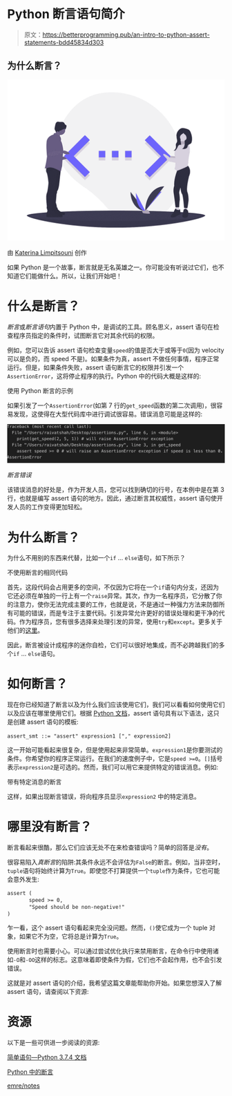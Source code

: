 # Python 断言语句简介

> 原文：<https://betterprogramming.pub/an-intro-to-python-assert-statements-bdd45834d303>

## 为什么断言？

![](img/f679ff3af52f74360f28912bbdf50d8f.png)

由 [Katerina Limpitsouni](https://twitter.com/ninalimpi) 创作

如果 Python 是一个故事，断言就是无名英雄之一。你可能没有听说过它们，也不知道它们能做什么。所以，让我们开始吧！

# **什么是断言？**

*断言*或*断言语句*内置于 Python 中，是调试的工具。顾名思义，assert 语句在检查程序员指定的条件时，试图断言它对其余代码的权限。

例如，您可以告诉 assert 语句检查变量`speed`的值是否大于或等于`0`(因为 velocity 可以是负的，而 speed 不是)。如果条件为真，assert 不做任何事情，程序正常运行。但是，如果条件失败，assert 语句断言它的权限并引发一个`AssertionError`，这将停止程序的执行。Python 中的代码大概是这样的:

使用 Python 断言的示例

如果引发了一个`AssertionError`(如第 7 行的`get_speed`函数的第二次调用)，很容易发现，这使得在大型代码库中进行调试很容易。错误消息可能是这样的:

![](img/9947bd1d8058f000b2c73777fc963a67.png)

*断言错误*

该错误消息的好处是，作为开发人员，您可以找到确切的行号，在本例中是在第 3 行，也就是编写 assert 语句的地方。因此，通过断言其权威性，assert 语句使开发人员的工作变得更加轻松。

# **为什么断言？**

为什么不用别的东西来代替，比如一个`if` … `else`语句，如下所示？

不使用断言的相同代码

首先，这段代码会占用更多的空间，不仅因为它将在一个`if`语句内分支，还因为它还必须在单独的一行上有一个`raise`异常。其次，作为一名程序员，它分散了你的注意力，使你无法完成主要的工作，也就是说，不是通过一种强力方法来防御所有可能的错误，而是专注于主要代码。引发异常允许更好的错误处理和更干净的代码。作为程序员，您有很多选择来处理引发的异常，使用`try`和`except`。更多关于他们的[这里](https://www.w3schools.com/python/python_try_except.asp)。

因此，断言被设计成程序的迷你自检，它们可以很好地集成，而不必跨越我们的多个`if` … `else`语句。

# **如何断言？**

现在你已经知道了断言以及为什么我们应该使用它们，我们可以看看如何使用它们以及应该在哪里使用它们。根据 [Python 文档](https://docs.python.org/3/reference/simple_stmts.html#grammar-token-assert-stmt)，assert 语句具有以下语法，这只是创建 assert 语句的模板:

`assert_smt ::= "assert" expression1 ["," expression2]`

这一开始可能看起来很复杂，但是使用起来非常简单。`expression1`是你要测试的条件。你希望你的程序正常运行。在我们的速度例子中，它是`speed >=0`。`[]`括号表示`expression2`是可选的。然而，我们可以用它来提供特定的错误消息。例如:

带有特定消息的断言

这样，如果出现断言错误，将向程序员显示`expression2` 中的特定消息。

# **哪里没有断言？**

断言看起来很酷，那么它们应该无处不在来检查错误吗？简单的回答是*没有*。

很容易陷入*真断言*的陷阱:其条件永远不会评估为`False`的断言。例如，当非空时，`tuple`语句将始终计算为`True`。即使您不打算提供一个`tuple`作为条件，它也可能会意外发生:

```
assert (    
       speed >= 0,    
       "Speed should be non-negative!"
)
```

乍一看，这个 assert 语句看起来完全没问题。然而，`()`使它成为一个 tuple 对象，如果它不为空，它将总是计算为`True`。

使用断言时也需要小心。可以通过尝试优化执行来禁用断言，在命令行中使用诸如`-O`和`-OO`这样的标志。这意味着即使条件为假，它们也不会起作用，也不会引发错误。

这就是对 assert 语句的介绍，我希望这篇文章能帮助你开始。如果您想深入了解 assert 语句，请查阅以下资源:

# 资源

以下是一些可供进一步阅读的资源:

[简单语句—Python 3.7.4 文档](https://docs.python.org/3/reference/simple_stmts.html#grammar-token-assert-stmt)

[Python 中的断言](https://www.tutorialspoint.com/python/assertions_in_python.htm)

[emre/notes](https://github.com/emre/notes/blob/master/python/when-to-use-assert.md)